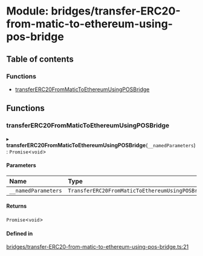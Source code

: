 # Module: bridges/transfer-ERC20-from-matic-to-ethereum-using-pos-bridge

## Table of contents

### Functions

- [transferERC20FromMaticToEthereumUsingPOSBridge](../wiki/bridges.transfer-ERC20-from-matic-to-ethereum-using-pos-bridge#transfererc20frommatictoethereumusingposbridge)

## Functions

### transferERC20FromMaticToEthereumUsingPOSBridge

▸ **transferERC20FromMaticToEthereumUsingPOSBridge**(`__namedParameters`): `Promise`<`void`\>

#### Parameters

| Name | Type |
| :------ | :------ |
| `__namedParameters` | `TransferERC20FromMaticToEthereumUsingPOSBridge` |

#### Returns

`Promise`<`void`\>

#### Defined in

[bridges/transfer-ERC20-from-matic-to-ethereum-using-pos-bridge.ts:21](https://github.com/KedziaPawel/matic-bridge/blob/0e728d0/src/bridges/transfer-ERC20-from-matic-to-ethereum-using-pos-bridge.ts#L21)
